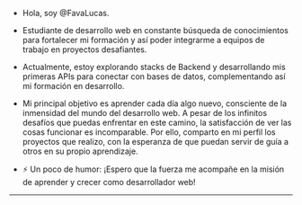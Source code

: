 - Hola, soy @FavaLucas.
  
- Estudiante de desarrollo web en constante búsqueda de conocimientos para fortalecer mi formación y así poder integrarme a equipos de trabajo en proyectos desafiantes.
- Actualmente, estoy explorando stacks de Backend y desarrollando mis primeras APIs para conectar con bases de datos, complementando así mi formación en desarrollo.
  
- Mi principal objetivo es aprender cada día algo nuevo, consciente de la inmensidad del mundo del desarrollo web.
  A pesar de los infinitos desafíos que puedas enfrentar en este camino, la satisfacción de ver las cosas funcionar es incomparable.
  Por ello, comparto en mi perfil los proyectos que realizo, con la esperanza de que puedan servir de guía a otros en su propio aprendizaje.
  
- ⚡ Un poco de humor: ¡Espero que la fuerza me acompañe en la misión de aprender y crecer como desarrollador web!

*************************************************************************************************************************************************

<!---
FavaLucas/FavaLucas is a ✨ special ✨ repository because its `README.md` (this file) appears on your GitHub profile.
You can click the Preview link to take a look at your changes.
--->
